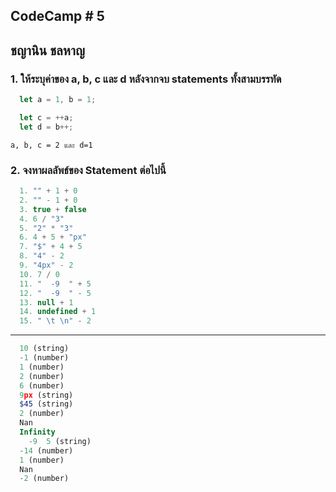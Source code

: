 ## CodeCamp # 5

## ชญานิน ชลหาญ

### 1. ให้ระบุค่าของ a, b, c และ d หลังจากจบ statements ทั้งสามบรรทัด

```javascript
  let a = 1, b = 1;

  let c = ++a;
  let d = b++;
```

`a, b, c = 2 และ d=1`

### 2. จงหาผลลัพธ์ของ Statement ต่อไปนี้

```javascript
  1. "" + 1 + 0
  2. "" - 1 + 0
  3. true + false
  4. 6 / "3"
  5. "2" * "3"
  6. 4 + 5 + "px"
  7. "$" + 4 + 5
  8. "4" - 2
  9. "4px" - 2
  10. 7 / 0
  11. "  -9  " + 5
  12. "  -9  " - 5
  13. null + 1
  14. undefined + 1
  15. " \t \n" - 2
```

---

```javascript
  10 (string)
  -1 (number)
  1 (number)
  2 (number)
  6 (number)
  9px (string)
  $45 (string)
  2 (number)
  Nan
  Infinity
    -9  5 (string)
  -14 (number)
  1 (number)
  Nan
  -2 (number)
```
